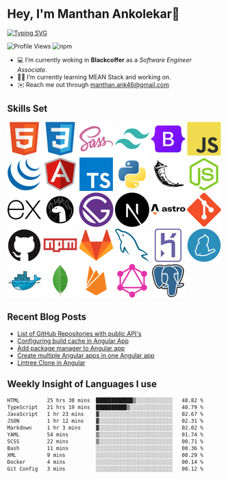 # Hey, I'm Manthan Ankolekar👋

[![Typing SVG](https://readme-typing-svg.demolab.com?font=Fira+Code&pause=1000&width=435&lines=Front+End+Developer;Learn%2C+Build%2C+Repeat)](https://git.io/typing-svg)

![Profile Views](https://komarev.com/ghpvc/?username=manthanank&color=brightgreen)
![npm](https://img.shields.io/npm/dw/manthanank)

- 💻 I’m currently woking in **Blackcoffer** as a *Software Engineer Associate*.
- 🧑‍💻 I’m currently learning MEAN Stack and working on.
- ✉️ Reach me out through manthan.ank46@gmail.com

## Skills Set

![HTML5](/assets/svg/html.svg)
![CSS3](/assets/svg/css.svg)
![SASS](/assets/svg/sass.svg)
![TailwindCSS](/assets/svg/tailwindcss.svg)
![Bootstrap](/assets/svg/bootstrap.svg)
![JavaScript](/assets/svg/javascript.svg)
![jQuery](/assets/svg/jquery.svg)
![Angular](/assets/svg/angular.svg)
![Typescript](/assets/svg/typescript.svg)
![Python](/assets/svg/python.svg)
![Flask](/assets/svg/flask.svg)
![Node.js](/assets/svg/nodejs.svg)
![Express](/assets/svg/express.svg)
![Deno](/assets/svg/deno.svg)
![Gatsby](/assets/svg/gatsby.svg)
![NextJs](/assets/svg/nextjs.svg)
![Astro](/assets/svg/astro.svg)
![Git](/assets/svg/git.svg)
![GitHub](/assets/svg/github.svg)
![Npm](/assets/svg/npm.svg)
![GitLab](/assets/svg/gitlab.svg)
![MySQL](/assets/svg/mysql.svg)
![Heroku](/assets/svg/heroku.svg)
![Yarn](/assets/svg/yarn.svg)
![Docker](/assets/svg/docker.svg)
![MongoDB](/assets/svg//mongodb.svg)
![Firebase](/assets/svg/firebase.svg)
![GraphQL](/assets/svg/graphql.svg)
![Postgresql](/assets/svg/postgresql.svg)

## Recent Blog Posts

<!-- BLOG-POST-LIST:START -->
- [List of GitHub Repositories with public API&#39;s](https://dev.to/manthanank/list-of-github-repositories-with-public-apis-3og3)
- [Configuring build cache in Angular App](https://dev.to/manthanank/configuring-build-cache-in-angular-app-546p)
- [Add package manager to Angular app](https://dev.to/manthanank/add-package-manager-to-angular-app-2df)
- [Create multiple Angular apps in one Angular app](https://dev.to/manthanank/create-multiple-angular-apps-in-one-app-lf4)
- [Lintree Clone in Angular](https://dev.to/manthanank/lintree-clone-in-angular-4a14)
<!-- BLOG-POST-LIST:END -->

## Weekly Insight of Languages I use

<!--START_SECTION:waka-->

```text
HTML         25 hrs 30 mins  ████████████▒░░░░░░░░░░░░   48.82 %
TypeScript   21 hrs 19 mins  ██████████▒░░░░░░░░░░░░░░   40.79 %
JavaScript   1 hr 23 mins    ▓░░░░░░░░░░░░░░░░░░░░░░░░   02.67 %
JSON         1 hr 12 mins    ▓░░░░░░░░░░░░░░░░░░░░░░░░   02.31 %
Markdown     1 hr 3 mins     ▓░░░░░░░░░░░░░░░░░░░░░░░░   02.02 %
YAML         54 mins         ▒░░░░░░░░░░░░░░░░░░░░░░░░   01.74 %
SCSS         22 mins         ▒░░░░░░░░░░░░░░░░░░░░░░░░   00.71 %
Bash         11 mins         ░░░░░░░░░░░░░░░░░░░░░░░░░   00.36 %
XML          9 mins          ░░░░░░░░░░░░░░░░░░░░░░░░░   00.29 %
Docker       4 mins          ░░░░░░░░░░░░░░░░░░░░░░░░░   00.14 %
Git Config   3 mins          ░░░░░░░░░░░░░░░░░░░░░░░░░   00.12 %
```

<!--END_SECTION:waka-->
